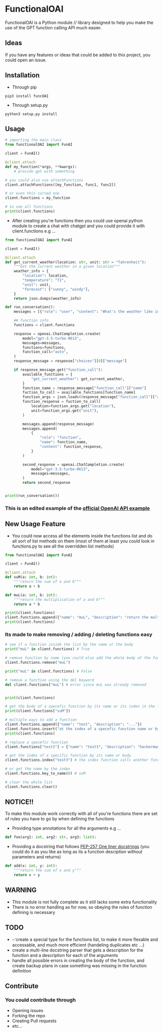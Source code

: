 # FunctionalOAI

FunctionalOAI is a Python module // library designed to help you make the use of the GPT function calling API much easier.

## Ideas

If you have any features or ideas that could be added to this project, you could open an issue.

## Installation

-   Through pip

```shell 
pip3 install funcOAI
```

-   Through setup.py

```shell 
python3 setup.py install
```

## Usage

```python
# importing the main class
from functionalOAI import FunAI

client = FunAI()

@client.attach
def my_function(*args, **kwargs):
    # provide gpt with something

# you could also use attachFunctions
client.attachFunctions([my_function, func1, func2])

# or even this cursed one
client.functions = my_function

# to see all functions
print(client.functions)
```

-    After creating you're functions then you could use openai python module to create a chat with chatgpt and you could provide it with client.functions e.g ...

```python
from functionalOAI import FunAI

client = FunAI()

@client.attach
def get_current_weather(location: str, unit: str = "fahrenheit"):
    """Get the current weather in a given location"""
    weather_info = {
        "location": location,
        "temperature": "72",
        "unit": unit,
        "forecast": ["sunny", "windy"],
    }
    return json.dumps(weather_info)

def run_conversation():
    messages = [{"role": "user", "content": "What's the weather like in Boston?"}]

    ## function info
    functions = client.functions

    response = openai.ChatCompletion.create(
        model="gpt-3.5-turbo-0613",
        messages=messages,
        functions=functions,
        function_call="auto",
    )
    response_message = response["choices"][0]["message"]

    if response_message.get("function_call"):
        available_functions = {
            "get_current_weather": get_current_weather,
        }
        function_name = response_message["function_call"]["name"]
        fuction_to_call = available_functions[function_name]
        function_args = json.loads(response_message["function_call"]["arguments"])
        function_response = fuction_to_call(
            location=function_args.get("location"),
            unit=function_args.get("unit"),
        )

        messages.append(response_message)
        messages.append(
            {
                "role": "function",
                "name": function_name,
                "content": function_response,
            }
        )

        second_response = openai.ChatCompletion.create(
            model="gpt-3.5-turbo-0613",
            messages=messages,
        )
        return second_response


print(run_conversation())
```

### This is an edited example of the [official OpenAI API example](https://platform.openai.com/docs/guides/gpt/function-calling)


## New Usage Feature

-    You could now access all the elements inside the functions list and do all sort of list methods on them (most of them at least you could look in functions.py to see all the overridden list methods)
```python
from functionalOAI import FunAI

client = FunAI()

@client.attach
def suM(a: int, b: int):
    """return the sum of a and b"""
    return a + b

def muL(a: int, b: int):
    """return the multiplication of a and b"""
    return a * b

print(client.functions)
client.functions.append({"name": "muL", "description": "return the multiplication of a and b", ...})
print(client.functions)
```
### Its made to make removing / adding / deleting functions easy

```python
# see if a function inside the list by the name or the body
print("muL" in client.functions) # True

# remove function by name (you could also add the whole body of the function)
client.functions.remove("muL")

print("muL" in client.functions) # False

# remove a function using the del keyword
del client.functions["muL"] # error since muL was already removed


print(client.functions)

# get the body of a specefic function by its name or its index in the list
print(client.functions["suM"])

# multiple ways to add a function
client.functions.append({"name": "test", "description": "..."})
client.functions.insert("at the index of a specefic function name or by the index", {"name": "test2", "description": "...."})
print(client.functions)

# replace a specefic function
client.functions["test2"] = {"name": "test3", "description": "hackerman++"}

# get the index of a specific function by its name or body
client.functions.index("test3") # the index function calls another function called name_to_key so you could use that directly there is none special about index 

# or get the name by the index
client.functions.key_to_name(0) # suM

# clear the whole list
client.functions.clear()
```

## NOTICE!!

To make this module work correctly with all of you're functions there are set of rules you have to go by when defining the functions

-    Providing type annotations for all the arguments e.g ...

```python
def foo(arg1: int, arg2: str, arg3: list):
```

-    Providing a docstring that follows [PEP-257 One liner docstrings](https://peps.python.org/pep-0257/#one-line-docstrings) (you could do it as you like as long as its a function desciption without parameters and returns)

```python
def add(x: int, y: int):
    """return the sum of x and y"""
    return x + y
```

## WARNING

-   This module is not fully complete as it still lacks some extra functionality
-   There is no error handling as for now, so obeying the rules of function defining is necessary

## TODO

-    ✅create a special type for the functions list, to make it more flexable and accessable, and much more efficient (handeling duplicates etc ...)
-    create a multi-line docstring parser that gets a description for the function and a description for each of the arguments
-    handle all possible errors in creating the body of the function, and create backup plans in case something was missing in the function definition

## Contribute

### You could contribute through

-    Opening issues
-    Forking the repo
-    Creating Pull requests
-    etc...
